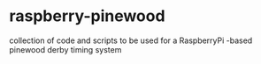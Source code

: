 # raspberry-pinewood
collection of code and scripts to be used for a RaspberryPi -based pinewood derby timing system
